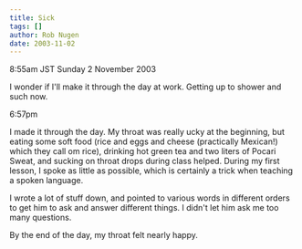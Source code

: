 ```yaml
---
title: Sick
tags: []
author: Rob Nugen
date: 2003-11-02
---
```


<p class=date>8:55am JST Sunday 2 November 2003</p>

<p>I wonder if I'll make it through the day at work.   Getting up to
shower and such now.</p>

<p class=date>6:57pm</p>

<p>I made it through the day.  My throat was really ucky at the
beginning, but eating some soft food (rice and eggs and cheese
(practically Mexican!) which they call om rice), drinking hot green
tea and two liters of Pocari Sweat, and sucking on throat drops during
class helped.  During my first lesson, I spoke as little as possible,
which is certainly a trick when teaching a spoken language.</p>

<p>I wrote a lot of stuff down, and pointed to various words in
different orders to get him to ask and answer different things.  I
didn't let him ask me too many questions.</p>

<p>By the end of the day, my throat felt nearly happy.</p>

